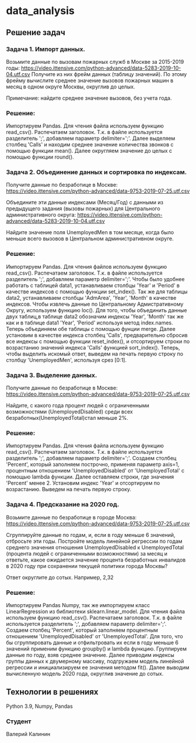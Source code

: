 # data_analysis


## Решение задач
### Задача 1. Импорт данных.

Возьмите данные по вызовам пожарных служб в Москве за 2015-2019 годы:
https://video.ittensive.com/python-advanced/data-5283-2019-10-04.utf.csv
Получите из них фрейм данных (таблицу значений). По этому фрейму вычислите
среднее значение вызовов пожарных машин в месяц в одном округе Москвы,
округлив до целых.

Примечание: найдите среднее значение вызовов, без учета года.

### Решение:

Импортируем Pandas. Для чтения файла используем функцию read_csv().
Распечатаем заголовок. Т.к. в файле используется разделитель ';',
добавляем параметр delimiter=';'. Далее выделяем столбец 'Calls' и находим
среднее значение количества звонков с помощью функции mean(). Далее
округляем значение до целых с помощью функции round().

### Задача 2. Объединение данных и сортировка по индексам.

Получите данные по безработице в Москве:
https://video.ittensive.com/python-advanced/data-9753-2019-07-25.utf.csv

Объедините эти данные индексами (Месяц/Год) с данными из предыдущего
задания (вызовы пожарных) для Центрального административного округа:
https://video.ittensive.com/python-advanced/data-5283-2019-10-04.utf.csv

Найдите значение поля UnemployedMen в том месяце, когда было меньше всего
вызовов в Центральном административном округе.

### Решение:

Импортируем Pandas. Для чтения файлов используем функцию read_csv().
Распечатаем заголовок. Т.к. в файле используется разделитель ';',
добавляем параметр delimiter=';'.
Чтобы было удобнее работать с таблицей data1, устанавливаем столбцы
'Year' и 'Period' в качестве индексов с помощью функции set_index().
Так же для таблицы data2, устанавливаем столбцы 'AdmArea', 'Year', 'Month'
в качестве индексов. Чтобы извлечь данные по Центральному Адмистративному
Округу, используем функцию loc(). Для того, чтобы объединить данные двух
таблиц,в таблице data2 обозначим индексы 'Year', 'Month' так же как и в
таблице data1 'Year', 'Period' используя метод index.names. Теперь
объединяем обе таблицы с помощью фунции merge. Далее установим в качестве
индекса столбец 'Calls', предварительно сбросив все индексы с помощью
функции reset_index(), и отсортируем строки по возрастанию значений индекса
'Calls' функцией sort_index(). Теперь, чтобы выделить искомый ответ,
выведем на печать первую строку по столбцу 'UnemployedMen',
используя срез [0:1].

### Задача 3. Выделение данных.

Получите данные по безработице в Москве:
https://video.ittensive.com/python-advanced/data-9753-2019-07-25.utf.csv

Найдите, с какого года процент людей с ограниченными возможностями
(UnemployedDisabled) среди всех безработных(UnemployedTotal)стал меньше 2%.

### Решение:

Импортируем Pandas. Для чтения файла используем функцию read_csv().
Распечатаем заголовок. Т.к. в файле используется разделитель ';',
добавляем параметр delimiter=';'. Создаем столбец 'Percent', который
заполняем построчно, применяя параметр axis=1, процентным отношением
'UnemployedDisabled' от 'UnemployedTotal' с помощью lambda функции. Далее
оставляем строки, где значения 'Percent' менее 2. Установим индекс 'Year' и
отсортируем по возрастанию. Выведем на печать первую строку.

### Задача 4. Предсказание на 2020 год.

Возьмите данные по безработице в городе Москва:
https://video.ittensive.com/python-advanced/data-9753-2019-07-25.utf.csv

Сгруппируйте данные по годам, и, если в году меньше 6 значений, отбросьте
эти годы. Постройте модель линейной регрессии по годам среднего значения
отношения UnemployedDisabled к UnemployedTotal (процента людей с
ограниченными возможностями) за месяц и ответьте, какое ожидается значение
процента безработных инвалидов в 2020 году при сохранении текущей политики
города Москвы?

Ответ округлите до сотых. Например, 2,32

### Решение:

Импортируем Pandas Numpy, так же импортируем класс LinearRegression из
библиотеки sklearn.linear_model. Для чтения файла используем функцию
read_csv(). Распечатаем заголовок. Т.к. в файле используется разделитель
';', добавляем параметр delimiter=';'. Создаем столбец 'Percent', который
заполняем процентным отношением 'UnemployedDisabled' от 'UnemployedTotal'.
Для того, что бы сгруппировать данные и отфильтровать их если в году меньше
6 значений применим функцию groupby() и lambda функцию. Группируем данные
по году, взяв среднее значение. Далее приводим индексы группы данных к
двумерному массиву, подгружаем модель линейной регрессии и инициализируем 
ее значения методом fit(). Далее выводим вычисленную модель 2020 года,
округлив значение до сотых.


## Технологии в решениях
Python 3.9,
Numpy,
Pandas


### Студент
Валерий Калинин